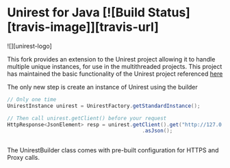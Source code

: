 # Unirest for Java [![Build Status][travis-image]][travis-url]

![][unirest-logo]


This fork provides an extension to the Unirest project allowing it to handle multiple unique instances, for use in the multithreaded projects.
This project has maintained the basic functionality of the Unirest project referenced [here](https://github.com/Kong/unirest-java)

The only new step is create an instance of Unirest using the builder

```java
// Only one time
UnirestInstance unirest = UnirestFactory.getStandardInstance();	

// Then call unirest.getClient() before your request
HttpResponse<JsonElement> resp = unirest.getClient().get("http://127.0.0.1:9000/api1")
											.asJson();		
											
```

The UnirestBuilder class comes with pre-built configuration for HTTPS and Proxy calls.
